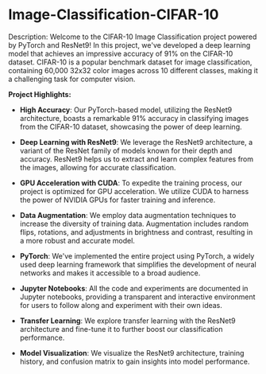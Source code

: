 # Image-Classification-CIFAR-10

Description:
Welcome to the CIFAR-10 Image Classification project powered by PyTorch and ResNet9! In this project, we've developed a deep learning model that achieves an impressive accuracy of 91% on the CIFAR-10 dataset. CIFAR-10 is a popular benchmark dataset for image classification, containing 60,000 32x32 color images across 10 different classes, making it a challenging task for computer vision.

**Project Highlights:**

- **High Accuracy**: Our PyTorch-based model, utilizing the ResNet9 architecture, boasts a remarkable 91% accuracy in classifying images from the CIFAR-10 dataset, showcasing the power of deep learning.

- **Deep Learning with ResNet9**: We leverage the ResNet9 architecture, a variant of the ResNet family of models known for their depth and accuracy. ResNet9 helps us to extract and learn complex features from the images, allowing for accurate classification.

- **GPU Acceleration with CUDA**: To expedite the training process, our project is optimized for GPU acceleration. We utilize CUDA to harness the power of NVIDIA GPUs for faster training and inference.

- **Data Augmentation**: We employ data augmentation techniques to increase the diversity of training data. Augmentation includes random flips, rotations, and adjustments in brightness and contrast, resulting in a more robust and accurate model.

- **PyTorch**: We've implemented the entire project using PyTorch, a widely used deep learning framework that simplifies the development of neural networks and makes it accessible to a broad audience.

- **Jupyter Notebooks**: All the code and experiments are documented in Jupyter notebooks, providing a transparent and interactive environment for users to follow along and experiment with their own ideas.

- **Transfer Learning**: We explore transfer learning with the ResNet9 architecture and fine-tune it to further boost our classification performance.

- **Model Visualization**: We visualize the ResNet9 architecture, training history, and confusion matrix to gain insights into model performance.
